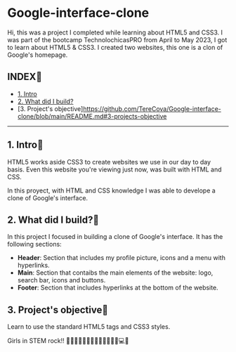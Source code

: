 # Google-interface-clone
Hi, this was a project I completed while learning about HTML5 and CSS3.
I was part of the bootcamp TechnolochicasPRO from April to May 2023, I got to learn about HTML5 & CSS3. I created two websites, this one is a clon of Google's homepage.
## INDEX💜
* [1. Intro](https://github.com/TereCova/Google-interface-clone/edit/main/README.md#1-intro)
* [2. What did I build?](https://github.com/TereCova/Google-interface-clone/edit/main/README.md#2-what-did-i-build)
* [3. Project's objective]https://github.com/TereCova/Google-interface-clone/blob/main/README.md#3-projects-objective

****
## 1. Intro💜
HTML5 works aside CSS3 to create websites we use in our day to day basis. Even this website you're viewing just now, was built with HTML and CSS. 

In this proyect, with HTML and CSS knowledge I was able to develope a clone of Google's interface. 

## 2. What did I build?💜 
In this project I focused in building a clone of Google's interface. 
It has the following sections:

* **Header**: Section that includes my profile picture, icons and a menu with hyperlinks.
* **Main**: Section that contaibs the main elements of the website: logo, search bar, icons and buttons. 
* **Footer**: Section that includes hyperlinks at the bottom of the website. 


## 3. Project's objective💜
Learn to use the standard HTML5 tags and CSS3 styles. 

Girls in STEM rock!! 🙋🏻‍♀️👱🏽‍♀️👩🏽👧🏽🦋🌺🌻💻💜
